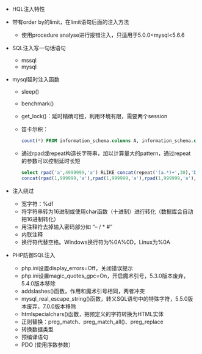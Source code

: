 * HQL注入特性
* 带有order by的limit，在limit语句后面的注入方法

  * 使用procedure analyse进行报错注入，只适用于5.0.0<mysql<5.6.6
* SQL注入写一句话语句
  * mssql
  * mysql
* mysql延时注入函数
  * sleep()
  * benchmark()
  * get_lock()：延时精确可控，利用环境有限，需要两个session
  * 笛卡尔积：

    ```sql
    count(*) FROM information_schema.columns A, information_schema.columns B, information_schema.columns C;
    ```

  * 通过rpad或repeat构造长字符串，加以计算量大的pattern，通过repeat的参数可以控制延时长短
    ```sql
    select rpad('a',4999999,'a') RLIKE concat(repeat('(a.*)+',30),'b');
    concat(rpad(1,999999,'a'),rpad(1,999999,'a'),rpad(1,999999,'a'),rpad(1,999999,'a'),rpad(1,999999,'a'),rpad(1,999999,'a'),rpad(1,999999,'a'),rpad(1,999999,'a'),rpad(1,999999,'a'),rpad(1,999999,'a'),rpad(1,999999,'a'),rpad(1,999999,'a'),rpad(1,999999,'a'),rpad(1,999999,'a'),rpad(1,999999,'a'),rpad(1,999999,'a')) RLIKE '(a.*)+(a.*)+(a.*)+(a.*)+(a.*)+(a.*)+(a.*)+b'
    ```

* 注入绕过
  * 宽字符：%df
  * 将字符串转为16进制或使用char函数（十进制）进行转化（数据库会自动把16进制转化）
  * 用注释符去掉输入密码部分如 “– / * #” 
  * 内联注释
  * 换行符代替空格。Windows换行符为%0A%0D，Linux为%0A

* PHP防御SQL注入
  * php.ini设置display_errors=Off，关闭错误提示
  * php.ini设置magic_quotes_gpc=On，开启魔术引号，5.3.0版本废弃，5.4.0版本移除
  * addslashes()函数，作用和魔术引号相同，两者冲突
  * mysql_real_escape_string()函数，转义SQL语句中的特殊字符，5.5.0版本废弃，7.0.0版本移除
  * htmlspecialchars()函数，把预定义的字符转换为HTML实体
  * 正则替换：preg_match、preg_match_all()、preg_replace
  * 转换数据类型
  * 预编译语句
  * PDO (使用序数参数）


